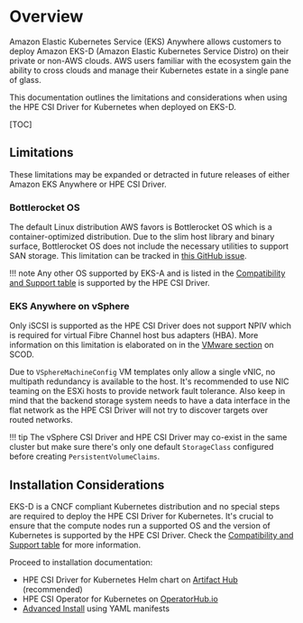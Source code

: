 
# Overview

Amazon Elastic Kubernetes Service (EKS) Anywhere allows customers to deploy Amazon EKS-D (Amazon Elastic Kubernetes Service Distro) on their private or non-AWS clouds. AWS users familiar with the ecosystem gain the ability to cross clouds and manage their Kubernetes estate in a single pane of glass. 

This documentation outlines the limitations and considerations when using the HPE CSI Driver for Kubernetes when deployed on EKS-D.

[TOC]

## Limitations

These limitations may be expanded or detracted in future releases of either Amazon EKS Anywhere or HPE CSI Driver.

### Bottlerocket OS

The default Linux distribution AWS favors is Bottlerocket OS which is a container-optimized distribution. Due to the slim host library and binary surface, Bottlerocket OS does not include the necessary utilities to support SAN storage. This limitation can be tracked in [this GitHub issue](https://github.com/bottlerocket-os/bottlerocket/issues/2570).

!!! note
    Any other OS supported by EKS-A and is listed in the [Compatibility and Support table](../../csi_driver/index.md#compatibility_and_support) is supported by the HPE CSI Driver.

### EKS Anywhere on vSphere

Only iSCSI is supported as the HPE CSI Driver does not support NPIV which is required for virtual Fibre Channel host bus adapters (HBA). More information on this limitation is elaborated on in the [VMware section](../vmware/index.md#deployment) on SCOD.

Due to `VSphereMachineConfig` VM templates only allow a single vNIC, no multipath redundancy is available to the host. It's recommended to use NIC teaming on the ESXi hosts to provide network fault tolerance. Also keep in mind that the backend storage system needs to have a data interface in the flat network as the HPE CSI Driver will not try to discover targets over routed networks.

!!! tip
    The vSphere CSI Driver and HPE CSI Driver may co-exist in the same cluster but make sure there's only one default `StorageClass` configured before creating `PersistentVolumeClaims`.

## Installation Considerations

EKS-D is a CNCF compliant Kubernetes distribution and no special steps are required to deploy the HPE CSI Driver for Kubernetes. It's crucial to ensure that the compute nodes run a supported OS and the version of Kubernetes is supported by the HPE CSI Driver. Check the [Compatibility and Support table](../../csi_driver/index.md#compatibility_and_support) for more information.

Proceed to installation documentation:

- HPE CSI Driver for Kubernetes Helm chart on [Artifact Hub](https://artifacthub.io/packages/helm/hpe-storage/hpe-csi-driver) (recommended)
- HPE CSI Operator for Kubernetes on [OperatorHub.io](https://operatorhub.io/operator/hpe-csi-operator)
- [Advanced Install](../../csi_driver/deployment.md#advanced_install) using YAML manifests
